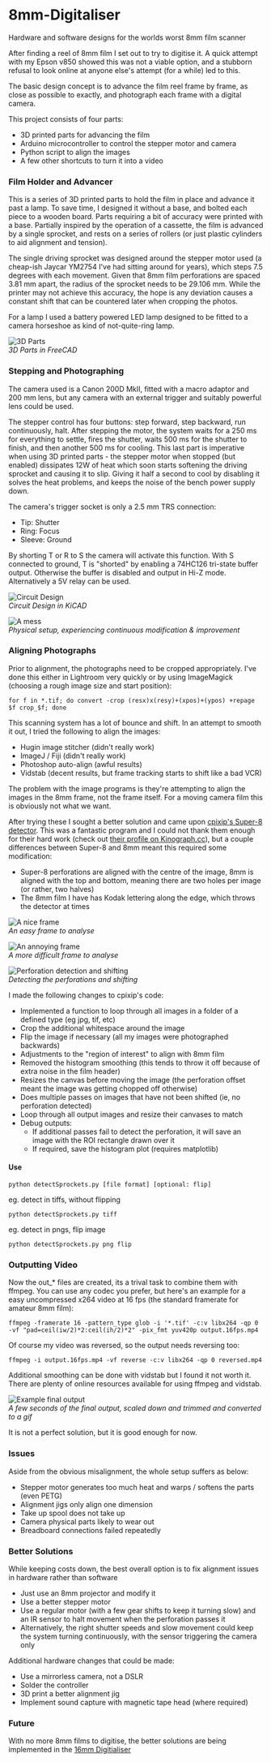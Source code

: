 # 8mm-Digitaliser
Hardware and software designs for the worlds worst 8mm film scanner

After finding a reel of 8mm film I set out to try to digitise it. A quick attempt with my Epson v850 showed this was not a viable option, and a stubborn refusal to look online at anyone else's attempt (for a while) led to this.

The basic design concept is to advance the film reel frame by frame, as close as possible to exactly, and photograph each frame with a digital camera.

This project consists of four parts:
* 3D printed parts for advancing the film
* Arduino microcontroller to control the stepper motor and camera
* Python script to align the images
* A few other shortcuts to turn it into a video

### Film Holder and Advancer
This is a series of 3D printed parts to hold the film in place and advance it past a lamp. To save time, I designed it without a base, and bolted each piece to a wooden board. Parts requiring a bit of accuracy were printed with a base. Partially inspired by the operation of a cassette, the film is advanced by a single sprocket, and rests on a series of rollers (or just plastic cylinders to aid alignment and tension).

The single driving sprocket was designed around the stepper motor used (a cheap-ish Jaycar YM2754 I've had sitting around for years), which steps 7.5 degrees with each movement. Given that 8mm film perforations are spaced 3.81 mm apart, the radius of the sprocket needs to be 29.106 mm. While the printer may not achieve this accuracy, the hope is any deviation causes a constant shift that can be countered later when cropping the photos.

For a lamp I used a battery powered LED lamp designed to be fitted to a camera horseshoe as kind of not-quite-ring lamp.

![3D Parts](images/001_FreeCAD_Items.png)\
*3D Parts in FreeCAD*

### Stepping and Photographing
The camera used is a Canon 200D MkII, fitted with a macro adaptor and 200 mm lens, but any camera with an external trigger and suitably powerful lens could be used.

The stepper control has four buttons: step forward, step backward, run continuously, halt. After stepping the motor, the system waits for a 250 ms for everything to settle, fires the shutter, waits 500 ms for the shutter to finish, and then another 500 ms for cooling. This last part is imperative when using 3D printed parts - the stepper motor when stopped (but enabled) dissipates 12W of heat which soon starts softening the driving sprocket and causing it to slip. Giving it half a second to cool by disabling it solves the heat problems, and keeps the noise of the bench power supply down.

The camera's trigger socket is only a 2.5 mm TRS connection:
* Tip: Shutter
* Ring: Focus
* Sleeve: Ground

By shorting T or R to S the camera will activate this function. With S connected to ground, T is "shorted" by enabling a 74HC126 tri-state buffer output. Otherwise the buffer is disabled and output in Hi-Z mode. Alternatively a 5V relay can be used.

![Circuit Design](images/002_KiCAD_Schematic.png)\
*Circuit Design in KiCAD*

![A mess](images/005_setup.jpg)\
*Physical setup, experiencing continuous modification & improvement*

### Aligning Photographs
Prior to alignment, the photographs need to be cropped appropriately. I've done this either in Lightroom very quickly or by using ImageMagick (choosing a rough image size and start position):
```
for f in *.tif; do convert -crop (resx)x(resy)+(xpos)+(ypos) +repage $f crop_$f; done
```

This scanning system has a lot of bounce and shift. In an attempt to smooth it out, I tried the following to align the images:
* Hugin image stitcher (didn't really work)
* ImageJ / Fiji (didn't really work)
* Photoshop auto-align (awful results)
* Vidstab (decent results, but frame tracking starts to shift like a bad VCR)

The problem with the image programs is they're attempting to align the images in the 8mm frame, not the frame itself. For a moving camera film this is obviously not what we want.

After trying these I sought a better solution and came upon [cpixip's Super-8 detector](https://github.com/cpixip/sprocket_detection). This was a fantastic program and I could not thank them enough for their hard work (check out [their profile on Kinograph.cc](https://forums.kinograph.cc/u/cpixip/summary)), but a couple differences between Super-8 and 8mm meant this required some modification:
* Super-8 perforations are aligned with the centre of the image, 8mm is aligned with the top and bottom, meaning there are two holes per image (or rather, two halves)
* The 8mm film I have has Kodak lettering along the edge, which throws the detector at times

![A nice frame](images/003_Nice_Frame.jpg)\
*An easy frame to analyse*

![An annoying frame](images/004_K_Frame.jpg)\
*A more difficult frame to analyse*

![Perforation detection and shifting](images/006_scaled_diagram.jpg)\
*Detecting the perforations and shifting*

I made the following changes to cpixip's code:
* Implemented a function to loop through all images in a folder of a defined type (eg jpg, tif, etc)
* Crop the additional whitespace around the image
* Flip the image if necessary (all my images were photographed backwards)
* Adjustments to the "region of interest" to align with 8mm film
* Removed the histogram smoothing (this tends to throw it off because of extra noise in the film header)
* Resizes the canvas before moving the image (the perforation offset meant the image was getting chopped off otherwise)
* Does multiple passes on images that have not been shifted (ie, no perforation detected)
* Loop through all output images and resize their canvases to match
* Debug outputs:
	* If additional passes fail to detect the perforation, it will save an image with the ROI rectangle drawn over it
	* If required, save the histogram plot (requires matplotlib)

#### Use
```
python detectSprockets.py [file format] [optional: flip]
```

eg. detect in tiffs, without flipping
```
python detectSprockets.py tiff
```

eg. detect in pngs, flip image
```
python detectSprockets.py png flip
```

### Outputting Video
Now the out_* files are created, its a trival task to combine them with ffmpeg. You can use any codec you prefer, but here's an example for a easy uncompressed x264 video at 16 fps (the standard framerate for amateur 8mm film):
```
ffmpeg -framerate 16 -pattern_type glob -i '*.tif' -c:v libx264 -qp 0 -vf "pad=ceil(iw/2)*2:ceil(ih/2)*2" -pix_fmt yuv420p output.16fps.mp4
```

Of course my video was reversed, so the output needs reversing too:
```
ffmpeg -i output.16fps.mp4 -vf reverse -c:v libx264 -qp 0 reversed.mp4
```

Additional smoothing can be done with vidstab but I found it not worth it. There are plenty of online resources available for using ffmpeg and vidstab.

![Example final output](images/007_output.gif)\
*A few seconds of the final output, scaled down and trimmed and converted to a gif*

It is not a perfect solution, but it is good enough for now.

### Issues
Aside from the obvious misalignment, the whole setup suffers as below:
* Stepper motor generates too much heat and warps / softens the parts (even PETG)
* Alignment jigs only align one dimension
* Take up spool does not take up
* Camera physical parts likely to wear out
* Breadboard connections failed repeatedly

### Better Solutions
While keeping costs down, the best overall option is to fix alignment issues in hardware rather than software
* Just use an 8mm projector and modify it
* Use a better stepper motor
* Use a regular motor (with a few gear shifts to keep it turning slow) and an IR sensor to halt movement when the perforation passes it
* Alternatively, the right shutter speeds and slow movement could keep the system turning continuously, with the sensor triggering the camera only

Additional hardware changes that could be made:
* Use a mirrorless camera, not a DSLR
* Solder the controller
* 3D print a better alignment jig
* Implement sound capture with magnetic tape head (where required)

### Future
With no more 8mm films to digitise, the better solutions are being implemented in the [16mm Digitialiser](https://github.com/azrieltomas/16mm-Digitaliser)